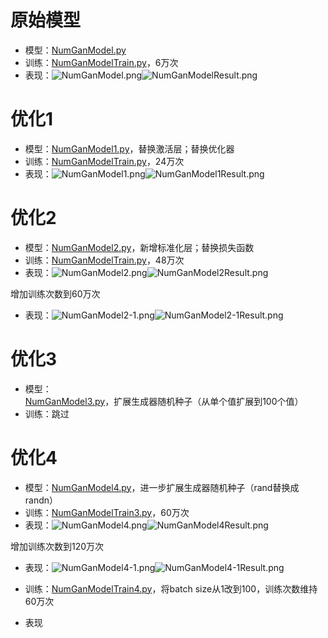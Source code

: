 # 原始模型

* 模型：[NumGanModel.py](NumGanModel.py)
* 训练：[NumGanModelTrain.py](NumGanModelTrain.py)，6万次
* 表现：![NumGanModel.png](ReadMe%2FNumGanModel.png)![NumGanModelResult.png](ReadMe%2FNumGanModelResult.png)

# 优化1

* 模型：[NumGanModel1.py](NumGanModel1.py)，替换激活层；替换优化器
* 训练：[NumGanModelTrain.py](NumGanModelTrain.py)，24万次
* 表现：![NumGanModel1.png](ReadMe%2FNumGanModel1.png)![NumGanModel1Result.png](ReadMe%2FNumGanModel1Result.png)

# 优化2

* 模型：[NumGanModel2.py](NumGanModel2.py)，新增标准化层；替换损失函数
* 训练：[NumGanModelTrain.py](NumGanModelTrain.py)，48万次
* 表现：![NumGanModel2.png](ReadMe%2FNumGanModel2.png)![NumGanModel2Result.png](ReadMe%2FNumGanModel2Result.png)

增加训练次数到60万次

* 表现：![NumGanModel2-1.png](ReadMe%2FNumGanModel2-1.png)![NumGanModel2-1Result.png](ReadMe%2FNumGanModel2-1Result.png)

# 优化3

* 模型：[NumGanModel3.py](NumGanModel3.py)，扩展生成器随机种子（从单个值扩展到100个值）
* 训练：跳过

# 优化4

* 模型：[NumGanModel4.py](NumGanModel4.py)，进一步扩展生成器随机种子（rand替换成randn）
* 训练：[NumGanModelTrain3.py](NumGanModelTrain3.py)，60万次
* 表现：![NumGanModel4.png](ReadMe%2FNumGanModel4.png)![NumGanModel4Result.png](ReadMe%2FNumGanModel4Result.png)

增加训练次数到120万次

* 表现：![NumGanModel4-1.png](ReadMe%2FNumGanModel4-1.png)![NumGanModel4-1Result.png](ReadMe%2FNumGanModel4-1Result.png)


* 训练：[NumGanModelTrain4.py](NumGanModelTrain4.py)，将batch size从1改到100，训练次数维持60万次
* 表现